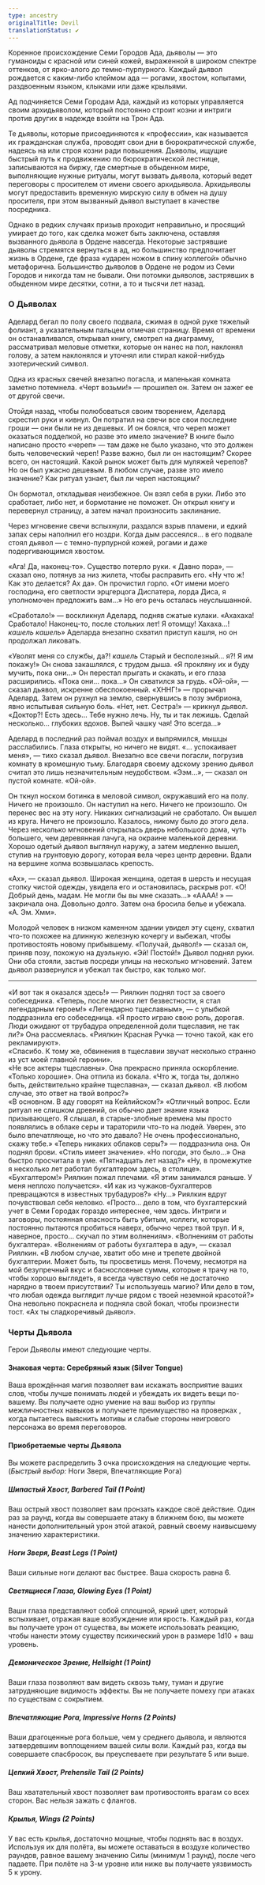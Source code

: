 ```yaml
---
type: ancestry
originalTitle: Devil
translationStatus: ✔️
---
```

Коренное происхождение Семи Городов Ада, дьяволы — это гуманоиды с красной или синей кожей, выраженной в широком спектре оттенков, от ярко-алого до темно-пурпурного. Каждый дьявол рождается с каким-либо клеймом ада — рогами, хвостом, копытами, раздвоенным языком, клыками или даже крыльями.

Ад подчиняется Семи Городам Ада, каждый из которых управляется своим архидьяволом, который постоянно строит козни и интриги против других в надежде взойти на Трон Ада.

Те дьяволы, которые присоединяются к «профессии», как называется их гражданская служба, проводят свои дни в бюрократической службе, надеясь на  или строя козни ради повышения.
Дьяволы, ищущие быстрый путь к продвижению по бюрократической лестнице, записываются на биржу, где смертные в обыденном мире, выполняющие нужные ритуалы, могут вызвать дьявола, который ведет переговоры с просителем от имени своего архидьявола. Архидьяволы могут предоставить временную мирскую силу в обмен на душу просителя, при этом вызванный дьявол выступает в качестве посредника.

Однако в редких случаях призыв проходит неправильно, и просящий умирает до того, как сделка может быть заключена, оставляя вызванного дьявола в Ордене навсегда. Некоторые застрявшие дьяволы стремятся вернуться в ад, но большинство предпочитает жизнь в Ордене, где фраза «ударен ножом в спину коллегой» обычно метафорична.
Большинство дьяволов в Ордене не родом из Семи Городов и никогда там не бывали. Они потомки дьяволов, застрявших в обыденном мире десятки, сотни, а то и тысячи лет назад.

### О Дьяволах
Аделард бегал по полу своего подвала, сжимая в одной руке тяжелый фолиант, а указательным пальцем отмечая страницу. Время от времени он останавливался, открывал книгу, смотрел на диаграмму, рассматривал меловые отметки, которые он нанес на пол, наклонял голову, а затем наклонялся и уточнял или стирал какой-нибудь эзотерический символ.

Одна из красных свечей внезапно погасла, и маленькая комната заметно потемнела. «Черт возьми!» — прошипел он. Затем он зажег ее от другой свечи.

Отойдя назад, чтобы полюбоваться своим творением, Аделард скрестил руки и кивнул. Он потратил на свечи все свои последние гроши — они были не из дешевых.
И он боялся, что череп может оказаться подделкой, но разве это имело значение? В книге было написано просто «череп» — там даже не было указано, что это должен быть человеческий череп! Разве важно, был ли он настоящим? Скорее всего, он настоящий. Какой рынок может быть для муляжей черепов? Но он был ужасно дешевым. В любом случае, разве это имело значение? Как ритуал узнает, был ли череп настоящим?

Он бормотал, откладывая неизбежное. Он взял себя в руки. Либо это сработает, либо нет, и бормотание не поможет. Он открыл книгу и перевернул страницу, а затем начал произносить заклинание.

Через мгновение свечи вспыхнули, раздался взрыв пламени, и едкий запах серы наполнил его ноздри. Когда дым рассеялся... в его подвале стоял дьявол — с темно-пурпурной кожей, рогами и даже подергивающимся хвостом.

«Ага! Да, наконец-то». Существо потерло руки. « Давно пора», — сказал оно, потянув за низ жилета, чтобы расправить его. «Ну что ж! Как это делается? Ах да». Он прочистил горло. «От имени моего господина, его светлости эрцгерцога Диспатера, лорда Диса, я уполномочен предложить вам...» Но его речь осталась неуслышанной.

«Сработало!» — воскликнул Аделард, подняв сжатые кулаки. «Ахахаха! Сработало! Наконец-то, после стольких лет! Я отомщу! Хахаха…! *кашель* *кашель*» Аделарда внезапно схватил приступ кашля, но он продолжал ликовать.

«Уволят меня со службы, да?! *кашель* Старый и бесполезный… я?! Я им покажу!» Он снова закашлялся, с трудом дыша. «Я прокляну их и буду мучить, пока они…» Он перестал прыгать и скакать, и его глаза расширились. «Пока они… пока…» Он схватился за грудь.
«Ой-ой», — сказал дьявол, искренне обеспокоенный.
«ХННГ!» — прорычал Аделард. Затем он рухнул на землю, свернувшись в позу эмбриона, явно испытывая сильную боль.
«Нет, нет. Сестра!» — крикнул дьявол. «Доктор?! Есть здесь… Тебе нужно лечь. Ну, ты и так лежишь. Сделай несколько… глубоких вдохов. Выпей чашку чая! Это всегда…»

Аделард в последний раз поймал воздух и выпрямился, мышцы расслабились. Глаза открыты, но ничего не видят.
«… успокаивает меня», — тихо сказал дьявол.
Внезапно все свечи погасли, погрузив комнату в кромешную тьму. Благодаря своему адскому зрению дьявол считал это лишь незначительным неудобством. «Ээм...», — сказал он пустой комнате. «Ой-ой».

Он ткнул носком ботинка в меловой символ, окружавший его на полу. Ничего не произошло. Он наступил на него. Ничего не произошло. Он перенес вес на эту ногу. Никаких сигнализаций не сработало.
Он вышел из круга. Ничего не произошло. Казалось, никому было до этого дела.
Через несколько мгновений открылась дверь небольшого дома, чуть большего, чем деревянная лачуга, на окраине маленькой деревни. Хорошо одетый дьявол выглянул наружу, а затем медленно вышел, ступив на грунтовую дорогу, которая вела через центр деревни. Вдали на вершине холма возвышалась крепость.

«Ах», — сказал дьявол. Широкая женщина, одетая в шерсть и несущая стопку чистой одежды, увидела его и остановилась, раскрыв рот. 
«О! Добрый день, мадам. Не могли бы вы мне сказать...» 
«АААА! » — закричала она. Довольно долго. Затем она бросила белье и убежала. 
«А. Эм. Хмм».

Молодой человек в низком каменном здании увидел эту сцену, схватил что-то похожее на длинную железную кочергу и выбежал, чтобы противостоять новому прибывшему.
«Получай, дьявол!» — сказал он, приняв позу, похожую на дуэльную.
«Эй! Постой!» Дьявол поднял руки.
Они оба стояли, застыв посреди улицы на несколько мгновений.
Затем дьявол развернулся и убежал так быстро, как только мог.

---
«И вот так я оказался здесь!» — Риялкин поднял тост за своего собеседника.
«Теперь, после многих лет безвестности, я стал легендарным героем!»
«Легендарно тщеславным», — с улыбкой поддразнила его собеседница.
«Я просто играю свою роль, дорогая. Люди ожидают от трубадура определенной доли тщеславия, не так ли?»
Она рассмеялась. «Риялкин Красная Ручка — точно такой, как его рекламируют».  
«Спасибо. К тому же, обвинения в тщеславии звучат несколько странно из уст моей главной героини».  
«Не все актеры тщеславны». Она прекрасно приняла оскорбление. «Только хорошие». Она отпила из бокала. 
«Что ж, тогда ты, должно быть, действительно крайне тщеславна», — сказал дьявол. 
«В любом случае, это ответ на твой вопрос?»  
«В основном. В аду говорят на Кейлийском?»
«Отличный вопрос. Если ритуал не слишком древний, он обычно дает знание языка призывающего. Я слышал, в старые-злобные времена мы просто появлялись в облаке серы и тараторили что-то на людей. Уверен, это было впечатляюще, но что это давало? Не очень профессионально, скажу тебе.»
«Теперь никаких облаков серы?» — поддразнила она. 
Он поднял брови. «Стиль имеет значение».
«Но погоди, это было…» Она быстро просчитала в уме. «Пятнадцать лет назад?»
«Ну, в промежутке я несколько лет работал бухгалтером здесь, в столице».
«Бухгалтером!»
Риялкин пожал плечами. «Я этим занимался раньше. У меня неплохо получается».
«И как из чужаков-бухгалтеров превращаются в известных трубадуров?»
«Ну…» Риялкин вдруг почувствовал себя неловко. «Просто… дело в том, что бухгалтерский учет в Семи Городах гораздо интереснее, чем здесь. Интриги и заговоры, постоянная опасность быть убитым, коллеги, которые постоянно пытаются пробиться наверх, обычно через твой труп. И я, наверное, просто… скучал по этим волнениям».
«Волнениям от работы бухгалтера».
«Волнениям от работы бухгалтера в аду», — сказал Риялкин. «В любом случае, хватит обо мне и трепете двойной бухгалтерии.
Может быть, ты просветишь меня. Почему, несмотря на мой безупречный вкус и баснословные суммы, которые я трачу на то, чтобы хорошо выглядеть, я всегда чувствую себя не достаточно нарядно в твоем присутствии? Ты используешь магию? Или дело в том, что любая одежда выглядит лучше рядом с твоей неземной красотой?»
Она невольно покраснела и подняла свой бокал, чтобы произнести тост.
«Ах ты сладкоречивый дьявол».
### Черты Дьявола

Герои Дьяволы имеют следующие черты.

#### Знаковая черта: Серебряный язык (Silver Tongue)

Ваша врождённая магия позволяет вам искажать восприятие ваших слов, чтобы лучше понимать людей и убеждать их видеть вещи по-вашему. Вы получаете одно умение на ваш выбор из группы межличностных навыков и получаете преимущество на проверках , когда пытаетесь выяснить мотивы и слабые стороны неигрового персонажа во время переговоров.

#### Приобретаемые черты Дьявола

Вы можете распределить 3 очка происхождения на следующие черты. (*Быстрый выбор:* Ноги Зверя, Впечатляющие Рога)

##### Шипастый Хвост, Barbered Tail (1 Point)

Ваш острый хвост позволяет вам пронзать каждое своё действие. Один раз за раунд, когда вы совершаете атаку в ближнем бою, вы можете нанести дополнительный урон этой атакой, равный своему наивысшему значению характеристики.

##### Ноги Зверя, Beast Legs (1 Point)

Ваши сильные ноги делают вас быстрее. Ваша скорость равна 6.

##### Светящиеся Глаза, Glowing Eyes (1 Point)

Ваши глаза представляют собой сплошной, яркий цвет, который вспыхивает, отражая ваше возбуждение или ярость. Каждый раз, когда вы получаете урон от существа, вы можете использовать реакцию, чтобы нанести этому существу психический урон в размере 1d10 + ваш уровень.

##### Демоническое Зрение, Hellsight (1 Point)

Ваши глаза позволяют вам видеть сквозь тьму, туман и другие затрудняющие видимость эффекты. Вы не получаете помеху при атаках по существам с сокрытием.

##### Впечатляющие Рога, Impressive Horns (2 Points)

Ваши драгоценные рога больше, чем у среднего дьявола, и являются затвердевшим воплощением вашей силы воли. Каждый раз, когда вы совершаете спасбросок, вы преуспеваете при результате 5 или выше.

##### Цепкий Хвост, Prehensile Tail (2 Points)

Ваш хватательный хвост позволяет вам противостоять врагам со всех сторон. Вас нельзя зажать с флангов.

##### Крылья, Wings (2 Points)

У вас есть крылья, достаточно мощные, чтобы поднять вас в воздух. Используя их для полёта, вы можете оставаться в воздухе количество раундов, равное вашему значению Силы (минимум 1 раунд), после чего падаете. При полёте на 3-м уровне или ниже вы получаете уязвимость 5 к урону.
